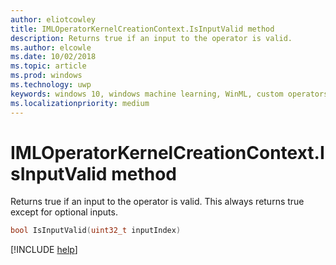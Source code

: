 ```yaml
---
author: eliotcowley
title: IMLOperatorKernelCreationContext.IsInputValid method
description: Returns true if an input to the operator is valid.
ms.author: elcowle
ms.date: 10/02/2018
ms.topic: article
ms.prod: windows
ms.technology: uwp
keywords: windows 10, windows machine learning, WinML, custom operators, IsInputValid
ms.localizationpriority: medium
---
```


# IMLOperatorKernelCreationContext.IsInputValid method

Returns true if an input to the operator is valid. This always returns true except for optional inputs.

```cpp
bool IsInputValid(uint32_t inputIndex)
```

[!INCLUDE [help](../includes/get-help.md)]